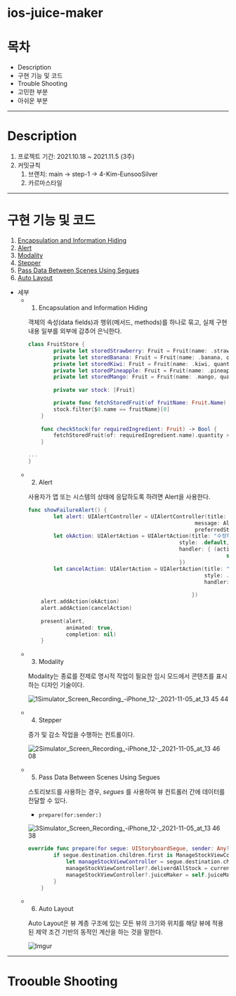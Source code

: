 # ios-juice-maker

# 목차
- Description
- 구현 기능 및 코드
- Trouble Shooting
- 고민한 부분
- 아쉬운 부분

---

# Description

1. 프로젝트 기간: 2021.10.18 ~ 2021.11.5 (3주)
2. 커밋규칙
    1. 브랜치: main → step-1 → 4-Kim-EunsooSilver
    2. 카르마스타일

---

# 구현 기능 및 코드
1. [Encapsulation and Information Hiding](##1.Encapsulation-and-Information-Hiding)
2. [Alert](##2.Alert)
3. [Modality](##3.Modality)
4. [Stepper](##4.Stepper)
5. [Pass Data Between Scenes Using Segues](##5.Pass-Data-Between-Scenes-Using-Segues)
6. [Auto Layout](##6.Auto-Layout)

- 세부
    - 1. Encapsulation and Information Hiding
      
        객체의 속성(data fields)과 행위(메서드, methods)를 하나로 묶고, 실제 구현 내용 일부를 외부에 감추어 은닉한다.
      
        ```swift
        class FruitStore {
                private let storedStrawberry: Fruit = Fruit(name: .strawberry, quantity: 10)
                private let storedBanana: Fruit = Fruit(name: .banana, quantity: 10)
                private let storedKiwi: Fruit = Fruit(name: .kiwi, quantity: 10)
                private let storedPineapple: Fruit = Fruit(name: .pineapple, quantity: 10)
                private let storedMango: Fruit = Fruit(name: .mango, quantity: 10)
            
                private var stock: [Fruit]
        
                private func fetchStoredFruit(of fruitName: Fruit.Name) -> Fruit {
                stock.filter{$0.name == fruitName}[0]
            }
            
            func checkStock(for requiredIngredient: Fruit) -> Bool {
                fetchStoredFruit(of: requiredIngredient.name).quantity >= requiredIngredient.quantity
            }
        
        ...
        }
        ```
      
    - 2. Alert
      
        사용자가 앱 또는 시스템의 상태에 응답하도록 하려면 Alert을 사용한다.
      
        ```swift
        func showFailureAlert() {
                let alert: UIAlertController = UIAlertController(title: nil,
                                                             message: AlertMessage.makeFailMessage.description,
                                                             preferredStyle: .alert)
                let okAction: UIAlertAction = UIAlertAction(title: "수정하기",
                                                        style: .default,
                                                        handler: { (action) in
                                                                       self.changeSceneOfManageStockViewController()
                                                        })
                let cancelAction: UIAlertAction = UIAlertAction(title: "나중에 하기",
                                                                style: .default,
                                                                handler: { (action) in
                                                                               self.setFruitQuantityLabel()
                                                            })
            alert.addAction(okAction)
            alert.addAction(cancelAction)
                
            present(alert,
                    animated: true,
                    completion: nil)
            }
        ```
      
    - 3. Modality
      
        Modality는 종료를 전제로 명시적 작업이 필요한 임시 모드에서 콘텐츠를 표시하는 디자인 기술이다.
        
        ![1Simulator_Screen_Recording_-_iPhone_12_-_2021-11-05_at_13 45 44](https://user-images.githubusercontent.com/83689084/140464881-97949888-e411-43e1-b875-fd51e5a238ad.gif)
      
    - 4. Stepper
      
        증가 및 감소 작업을 수행하는 컨트롤이다.
        
      ![2Simulator_Screen_Recording_-_iPhone_12_-_2021-11-05_at_13 46 08](https://user-images.githubusercontent.com/83689084/140464899-8a508849-27a7-42bf-bbc8-92b4a62e7cc3.gif)
      
    - 5. Pass Data Between Scenes Using Segues
      
        스토리보드를 사용하는 경우, *segues* 를 사용하여 뷰 컨트롤러 간에 데이터를 전달할 수 있다.
      
        - `prepare(for:sender:)`
      
      ![3Simulator_Screen_Recording_-_iPhone_12_-_2021-11-05_at_13 46 38](https://user-images.githubusercontent.com/83689084/140464923-693742c6-1a5e-4b6a-ac2d-94a6d3475c31.gif)
      
        ```swift
        override func prepare(for segue: UIStoryboardSegue, sender: Any?) {
                if segue.destination.children.first is ManageStockViewController {
                    let manageStockViewController = segue.destination.children.first as? ManageStockViewController
                    manageStockViewController?.deliverdAllStock = currentAllStocks()
                    manageStockViewController?.juiceMaker = self.juiceMaker
                }
            }
        ```
      
    - 6. Auto Layout
      
        Auto Layout은 뷰 계층 구조에 있는 모든 뷰의 크기와 위치를 해당 뷰에 적용된 제약 조건 기반의 동적인 계산을 하는 것을 말한다.
      
        ![Imgur](https://i.imgur.com/9eh2nsu.png)
      

---

# Troouble Shooting
